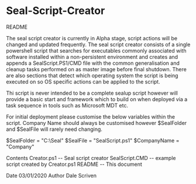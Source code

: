 # Seal-Script-Creator
README

The seal script creator is currently in Alpha stage, script actions will be changed and updated frequently.
The seal script creator consists of a single powershell script that searches for executables commonly 
associated with software installed within a non-persistent environment and creates and appends a SealScript.PS1/CMD
file with the common generalisation and cleanup tasks performed on as master image before final shutdown.
There are also sections that detect which operating system the script is being executed on so OS specific 
actions can be applied to the script. 

Thi script is never intended to be a complete sealup script however will provide a basic start and framework 
which to build on when deployed via a task sequence in tools such as Microsoft MDT etc. 


For initial deployment please customise the below variables within the script. Company Name should always be customised
however $SealFolder and $SealFile will rarely need changing. 

$SealFolder = "C:\Seal"
$SealFile = "SealScript.ps1"
$CompanyName = "Company"


Contents
Creator.ps1 -- Seal script creator 
SealScript.CMD -- example script created by Creator.ps1
README -- This document 

Date 03/01/2020 
Author Dale Scriven

